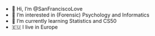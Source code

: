 - 👋 Hi, I’m @SanFranciscoLove
- 👀 I’m interested in (Forensic) Psychology and Informatics
- 🌱 I’m currently learning Statistics and CS50
- 🇪🇺 I live in Europe

<!---
SanFranciscoLove/SanFranciscoLove is a ✨ special ✨ repository because its `README.md` (this file) appears on your GitHub profile.
You can click the Preview link to take a look at your changes.
--->
